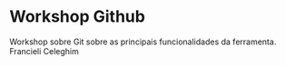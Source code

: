 # Workshop Github
Workshop sobre Git sobre as principais funcionalidades da ferramenta.
Francieli Celeghim
